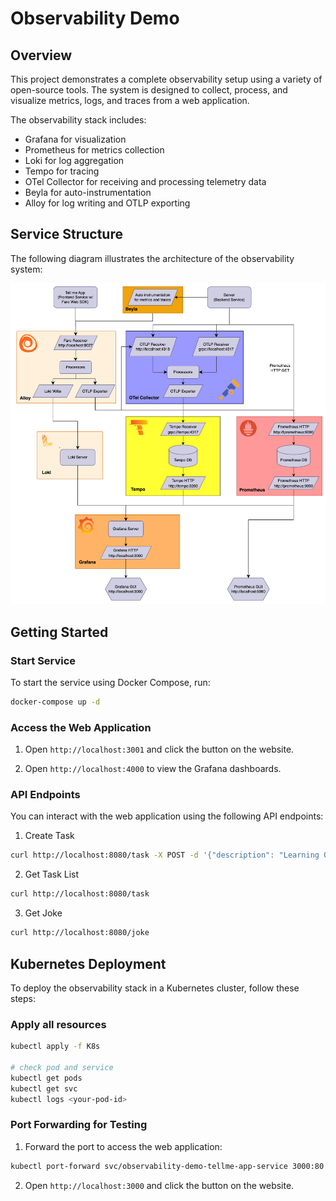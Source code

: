 # Observability Demo

## Overview

This project demonstrates a complete observability setup using a variety of open-source tools. The system is designed to collect, process, and visualize metrics, logs, and traces from a web application.

The observability stack includes:

- Grafana for visualization
- Prometheus for metrics collection
- Loki for log aggregation
- Tempo for tracing
- OTel Collector for receiving and processing telemetry data
- Beyla for auto-instrumentation
- Alloy for log writing and OTLP exporting

## Service Structure

The following diagram illustrates the architecture of the observability system:

<p align="center">
    <img src="./figure/structure.png" width="900">
</p>

## Getting Started

### Start Service

To start the service using Docker Compose, run:

```sh
docker-compose up -d
```

### Access the Web Application

1. Open `http://localhost:3001` and click the button on the website.

2. Open `http://localhost:4000` to view the Grafana dashboards.

### API Endpoints

You can interact with the web application using the following API endpoints:

1. Create Task

```sh
curl http://localhost:8080/task -X POST -d '{"description": "Learning Observability"}'
```

2. Get Task List

```sh
curl http://localhost:8080/task
```

3. Get Joke

```sh
curl http://localhost:8080/joke
```

## Kubernetes Deployment

To deploy the observability stack in a Kubernetes cluster, follow these steps:

### Apply all resources

```sh
kubectl apply -f K8s

# check pod and service
kubectl get pods
kubectl get svc
kubectl logs <your-pod-id>
```

### Port Forwarding for Testing

1. Forward the port to access the web application:

```sh
kubectl port-forward svc/observability-demo-tellme-app-service 3000:80
```

2. Open `http://localhost:3000` and click the button on the website.
